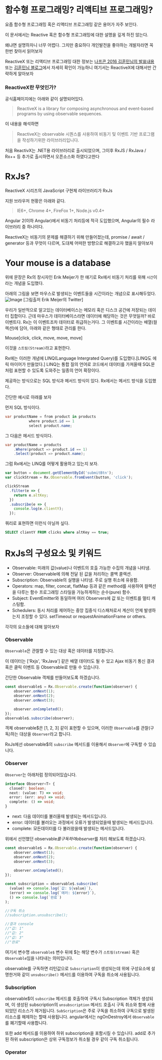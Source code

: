 # 함수형 프로그래밍? 리액티브 프로그래밍?

요즘 함수형 프로그래밍 혹은 리액티브 프로그래밍 같은 용어가 자주 보인다. 

이 문서에서는 Reactive 혹은 함수형 프로그래밍에 대한 설명을 깊게 하진 않는다.

왜냐면 설명하자니 너무 어렵다. 그치만 중요하다 개인발전을 좋아하는 개발자라면 꼭 한번 찾아서 읽어보자  

ReactiveX 또는 리액티브 프로그래밍 대한 정보는 [나프콘 2016 김훈민님의 발표내용](https://www.youtube.com/watch?v=3FKlYO4okts) 또는 [김훈민님 블로그](http://huns.me/development/2051)에서 자세히 확인이 가능하니 여기서는 ReactiveX에 대해서만 간략하게 알아보자

### ReactiveX란 무엇인가?

공식홈페이지에는 아래와 같이 설명되어있다.
>ReactiveX is a library for composing asynchronous and event-based programs by using observable sequences.

이 내용을 해석하면
>ReactiveX는 observable 시퀀스를 사용하여 비동기 및 이벤트 기반 프로그램을 작성하기위한 라이브러리입니다.

처음 ReactivX는 .NET용 라이브러리로 출시되었으며, 그이후 RxJS / RxJava / Rx++ 등 추가로 출시하면서 오픈소스화 하였다고한다

# RxJs?

ReactiveX 시리즈의 JavaScript 구현체 라이브러리가 RxJs

지원 브라우저 현황은 아래와 같다.
>IE6+, Chrome 4+, FireFox 1+, Node.js v0.4+

Angular 2(이하 Angular)에서 비동기 처리등에 적극 도입했으며, Angular의 필수 라이브러리 중 하나이다. 

ReactiveX는 비동기의 문제를 해결하기 위해 만들어졌는데, promise / await / generator 등과 무엇이 다르며, 도대체 어떠한 방향으로 해결하고자 했을지 알아보자

# Your mouse is a database

위에 문장은 Rx의 창시자인 Erik Meijer가 한 얘기로 Rx에서 비동기 처리를 위해 `시간`이라는 개념을 도입했다.

아래의 그림을 보면 마우스로 발생되는 이벤트들을 시간이라는 개념으로 표시해두었다.
![Image](https://github.com/tienne/lean-rxjs/blob/master/images/your_mouse_is_database.jpg?raw=true)
[그림출저 Erik Meijer의 Twitter]

우리가 일반적으로 알고있는 데이터베이스는 메모리 혹은 디스크 공간에 저장되는 데이터 집합이다.
근데 마우스가 데이터베이스라면 데이터에 해당하는 것은 무엇일까? 바로 이벤트다. Rx는 이 이벤트조차 데이터로 취급하는거다.
그 이벤트를 시간이라는 배열(컬렉션)에 담아, 아래와 같은 형태로 관리를 한다.

Mouse[click, click, move, move, move]

이것을 `스트림(Stream)`라고 표현한다.

Rx에는 이러한 개념에 LINQ(Language Intergrated Query)를 도입했다.[LINQ도 에릭 마이어가 만들었다.] LINQ는 통합 질의 언어로 코드에서 데이터를 가져올때 SQL문처럼 표현할 수 있도록 도와주는 일종의 언어 확장이다.

제공하는 방식으로는 SQL 방식과 메서드 방식이 있다. Rx에서는 메서드 방식을 도입했다.

간단한 예시로 아래를 보자

먼저 SQL 방식이다.
```csharp
var productName = from product in products
           where product.id == 1
           select product.name;
```

그 다음은 메서드 방식이다.
```csharp
var productName = products
    .Where(product => product.id == 1)
    .Select(product => product.name);
```

그럼 Rx에서는 LINQ를 어떻게 활용하고 있는지 보자.

```javascript 1.7
var button = document.getElementById('submitBtn');
var clickStream = Rx.Observable.fromEvent(button, 'click');

clickStream
  .filter(e => {
    return e.altKey;
  })
  .subscribe(e => {
    console.log(e.clientY);
  });
```

쿼리로 표현하면 이런식 아닐까 싶다.
```SQL
SELECT clientY FROM clicks where altKey == true;
```

# RxJs의 구성요소 및 키워드

- Observable: 미래의 값(value)나 이벤트의 호출 가능한 수집의 개념을 나타냄.
- Observer: Observable에 의해 전달 된 값을 처리하는 콜백 콜렉션.
- Subscription: Observable의 실행을 나타냄. 주로 실행 취소에 유용함.
- Operators: map, filter, concat, flatMap 등과 같은 method를 사용하여 컬렉션을 다루는 함수 프로그래밍 스타일을 가능하게하는 순수(pure) 함수.
- Subject: EventEmitter와 동일하며 여러 Observers에 값 또는 이벤트를 멀티 캐스팅함.
- Schedulers: 동시 처리를 제어하는 중앙 집중식 디스패처로서 계산이 언제 발생하는지 조정할 수 있다. setTimeout or requestAnimationFrame or others.

각각의 요소들에 대해 알아보자

### Observable

`Observable`은 관찰할 수 있는 대상 혹은 데이터를 지칭합니다. 

이 데이터는 ['Rxjs', 'RxJava'] 같은 배열 데이터도 될 수 있고 Ajax 비동기 통신 결과 혹은 클릭 이벤트 등 Observable로 만들 수 있습니다.

간단한 Observable 객체를 만들어보도록 하겠습니다.

```typescript
const observable$ = Rx.Observable.create(function(observer) {
    observer.onNext(1);
    observer.onNext(2); 
    observer.onNext(3); 

    observer.onCompleted();
});
observable$.subscribe(observer);
```
객체 observable$은 [1, 2, 3] 같이 표현할 수 있으며, 이러한 `Observable`를 관찰(구독)하는 대상을 `Observer`라고 합니다.

RxJs에선 observable$의 `subscribe` 메서드를 이용해서 `Observer`에 구독할 수 있습니다. 

### Observer

`Observer`는 아래처럼 정의되어있습니다.

```typescript
interface Observer<T> {
  closed?: boolean;
  next: (value: T) => void;
  error: (err: any) => void;
  complete: () => void;
}
```

- next: 다음 데이터를 불러올때 발생되는 메서드입니다.
- error: 데이터를 불러오는 과정에서 오류가 발생되었을때 발생되는 메서드입니다.
- complete: 모든데이터를 다 불러왔을때 발생되는 메서드입니다.

위에서 선언했던 observable$를 구독하여 observer$를 처리 해보도록 하겠습니다.
```typescript
const observable$ = Rx.Observable.create(function(observer) {
    observer.onNext(1);
    observer.onNext(2); 
    observer.onNext(3); 
    
    observer.onCompleted();
});

const subscription = observable$.subscribe(
  (value) => console.log(`값: ${value}`),
  (error) => console.log(`에러: ${error}`),
  () => console.log(`완료`)
);

//구독 취소
//subscription.unsubscribe();

//결과 console
//"값: 1"
//"값: 2"
//"값: 3"
//"완료"
```

여기서 변수명 `observable$` 변수 뒤에 $는 해당 변수가 `스트림(stream)` 혹은 `Observable`임을 나타내는 의미입니다.

observable를 구독하면 리턴값으로 `Subscription`이 생성되는데 위에 구성요소에 설명한거와 같이 `unsubscribe()` 메서드를 이용하여 구독을 취소에 사용됩니다.

### Subscription

observable$이 `subscribe` 메서드를 호출하여 구독시 Subscription 객체가 생성되며, 이 생성된 subscription의 `unsubscription` 메서드 호출시 구독 취소와 함께 사용되었던 리소스가 제거됩니다.
`SubScription`은 주로 구독을 취소하여 구독으로 발생된 리소스를 해제하는 할때 사용됩니다. angular에서는 ngOnDestroy에서 `Observable`를 폐기할때 사용합니다.

또한 add 메서드를 이용하여 하위 subscription을 포함시킬 수 있습니다. add로 추가된 하위 subscription은 상위 구독정보가 취소될 경우 같이 구독 취소됩니다.

### Operator


 
